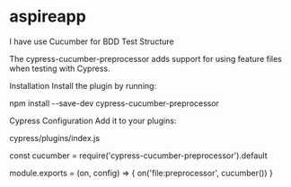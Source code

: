 # aspireapp

I have use Cucumber for BDD Test Structure

The cypress-cucumber-preprocessor adds support for using feature files when testing with Cypress.

Installation
Install the plugin by running:

npm install --save-dev cypress-cucumber-preprocessor

Cypress Configuration
Add it to your plugins:

cypress/plugins/index.js

const cucumber = require('cypress-cucumber-preprocessor').default

module.exports = (on, config) => {
  on('file:preprocessor', cucumber())
}
